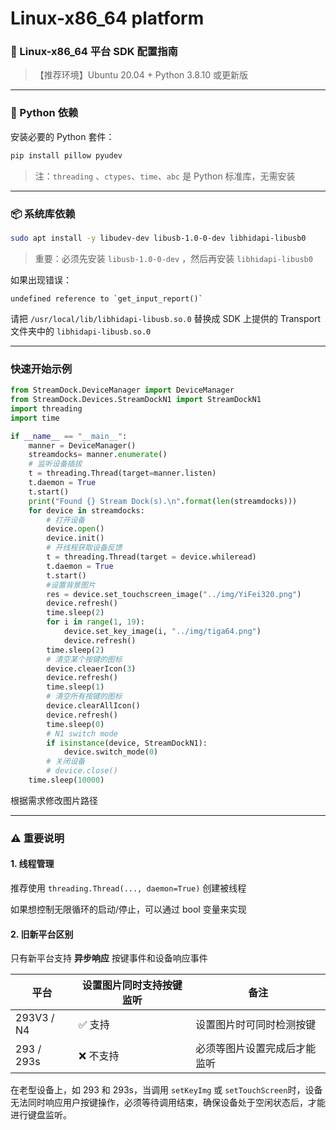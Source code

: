 # Linux-x86_64 platform

### 🔧 Linux-x86\_64 平台 SDK 配置指南

> 【推荐环境】Ubuntu 20.04 + Python 3.8.10 或更新版

---

### 🐍 Python 依赖

安装必要的 Python 套件：

```bash
pip install pillow pyudev
```

> 注：`threading` 、`ctypes`、`time`、`abc` 是 Python 标准库，无需安装

---

### 📦 系统库依赖

```bash
sudo apt install -y libudev-dev libusb-1.0-0-dev libhidapi-libusb0
```

> 重要：必须先安装 `libusb-1.0-0-dev` ，然后再安装 `libhidapi-libusb0`

如果出现错误：

```
undefined reference to `get_input_report()`
```

请把 `/usr/local/lib/libhidapi-libusb.so.0` 替换成 SDK 上提供的 Transport 文件夹中的 `libhidapi-libusb.so.0`

---

### 快速开始示例

```python
from StreamDock.DeviceManager import DeviceManager
from StreamDock.Devices.StreamDockN1 import StreamDockN1
import threading
import time

if __name__ == "__main__":
    manner = DeviceManager()
    streamdocks= manner.enumerate()
    # 监听设备插拔
    t = threading.Thread(target=manner.listen)
    t.daemon = True 
    t.start()
    print("Found {} Stream Dock(s).\n".format(len(streamdocks)))
    for device in streamdocks:
        # 打开设备
        device.open()
        device.init()
        # 开线程获取设备反馈
        t = threading.Thread(target = device.whileread)
        t.daemon = True
        t.start()
        #设置背景图片
        res = device.set_touchscreen_image("../img/YiFei320.png")
        device.refresh()
        time.sleep(2)
        for i in range(1, 19):
            device.set_key_image(i, "../img/tiga64.png")
            device.refresh()
        time.sleep(2)
        # 清空某个按键的图标
        device.cleaerIcon(3)
        device.refresh()
        time.sleep(1)
        # 清空所有按键的图标
        device.clearAllIcon()
        device.refresh()
        time.sleep(0)
        # N1 switch mode
        if isinstance(device, StreamDockN1):
            device.switch_mode(0)
        # 关闭设备
        # device.close()
    time.sleep(10000)
```
根据需求修改图片路径

---

### ⚠️ 重要说明

#### 1. 线程管理

推荐使用 `threading.Thread(..., daemon=True)` 创建被线程

如果想控制无限循环的启动/停止，可以通过 bool 变量来实现

#### 2. 旧新平台区别

只有新平台支持 **异步响应** 按键事件和设备响应事件

| 平台       | 设置图片同时支持按键监听 | 备注                         |
| ------------ | -------------------------- | ------------------------------ |
| 293V3 / N4 | ✅ 支持                  | 设置图片时可同时检测按键     |
| 293 / 293s | ❌ 不支持                | 必须等图片设置完成后才能监听 |

在老型设备上，如 293 和 293s，当调用 `setKeyImg` 或 `setTouchScreen`时，设备无法同时响应用户按键操作，必须等待调用结束，确保设备处于空闲状态后，才能进行键盘监听。
